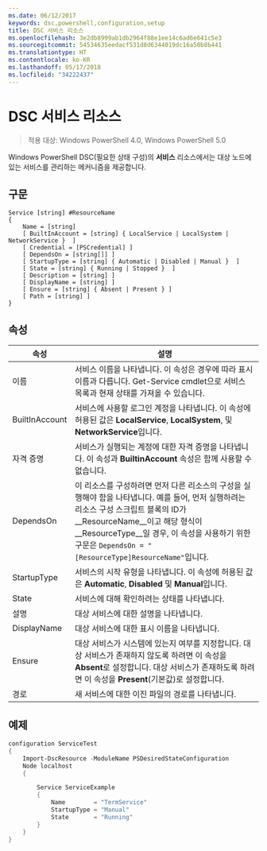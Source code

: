 ```yaml
---
ms.date: 06/12/2017
keywords: dsc,powershell,configuration,setup
title: DSC 서비스 리소스
ms.openlocfilehash: 3e2db8999ab1db2964f88e1ee14c6ad6e641c5e3
ms.sourcegitcommit: 54534635eedacf531d8d6344019dc16a50b8b441
ms.translationtype: HT
ms.contentlocale: ko-KR
ms.lasthandoff: 05/17/2018
ms.locfileid: "34222437"
---
```

# <a name="dsc-service-resource"></a>DSC 서비스 리소스

> 적용 대상: Windows PowerShell 4.0, Windows PowerShell 5.0


Windows PowerShell DSC(필요한 상태 구성)의 **서비스** 리소스에서는 대상 노드에 있는 서비스를 관리하는 메커니즘을 제공합니다.

## <a name="syntax"></a>구문

```
Service [string] #ResourceName
{
    Name = [string]
    [ BuiltInAccount = [string] { LocalService | LocalSystem | NetworkService }  ]
    [ Credential = [PSCredential] ]
    [ DependsOn = [string[]] ]
    [ StartupType = [string] { Automatic | Disabled | Manual }  ]
    [ State = [string] { Running | Stopped }  ]
    [ Description = [string] ]
    [ DisplayName = [string] ]
    [ Ensure = [string] { Absent | Present } ]
    [ Path = [string] ]
}
```

## <a name="properties"></a>속성

|  속성  |  설명   |
|---|---|
| 이름| 서비스 이름을 나타냅니다. 이 속성은 경우에 따라 표시 이름과 다릅니다. Get-Service cmdlet으로 서비스 목록과 현재 상태를 가져올 수 있습니다.|
| BuiltInAccount| 서비스에 사용할 로그인 계정을 나타냅니다. 이 속성에 허용된 값은 **LocalService**, **LocalSystem**, 및 **NetworkService**입니다.|
| 자격 증명| 서비스가 실행되는 계정에 대한 자격 증명을 나타냅니다. 이 속성과 __BuiltinAccount__ 속성은 함께 사용할 수 없습니다.|
| DependsOn| 이 리소스를 구성하려면 먼저 다른 리소스의 구성을 실행해야 함을 나타냅니다. 예를 들어, 먼저 실행하려는 리소스 구성 스크립트 블록의 ID가 __ResourceName__이고 해당 형식이 __ResourceType__일 경우, 이 속성을 사용하기 위한 구문은 `DependsOn = "[ResourceType]ResourceName"`입니다.|
| StartupType| 서비스의 시작 유형을 나타냅니다. 이 속성에 허용된 값은 **Automatic**, **Disabled** 및 **Manual**입니다.|
| State| 서비스에 대해 확인하려는 상태를 나타냅니다.|
| 설명 | 대상 서비스에 대한 설명을 나타냅니다.|
| DisplayName | 대상 서비스에 대한 표시 이름을 나타냅니다.|
| Ensure | 대상 서비스가 시스템에 있는지 여부를 지정합니다. 대상 서비스가 존재하지 않도록 하려면 이 속성을 **Absent**로 설정합니다. 대상 서비스가 존재하도록 하려면 이 속성을 **Present**(기본값)로 설정합니다.|
| 경로 | 새 서비스에 대한 이진 파일의 경로를 나타냅니다.|

## <a name="example"></a>예제

```powershell
configuration ServiceTest
{
    Import-DscResource -ModuleName PSDesiredStateConfiguration
    Node localhost
    {

        Service ServiceExample
        {
            Name        = "TermService"
            StartupType = "Manual"
            State       = "Running"
        }
    }
}
```